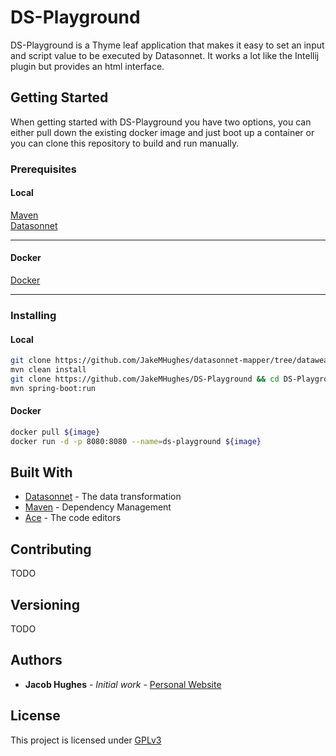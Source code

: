 # DS-Playground

DS-Playground is a Thyme leaf application that makes it easy to 
set an input and script value to be executed by Datasonnet. It works
a lot like the Intellij plugin but provides an html interface.

## Getting Started

When getting started with DS-Playground you have two options, you can
either pull down the existing docker image and just boot up a container
or you can clone this repository to build and run manually.

### Prerequisites

#### Local
[Maven]("https://maven.apache.org/install.html")  
[Datasonnet]("https://github.com/modusbox/datasonnet-mapper")   


---

#### Docker
[Docker]("https://docs.docker.com/get-docker/")  

---

### Installing

#### Local
```bash
git clone https://github.com/JakeMHughes/datasonnet-mapper/tree/dataweave && cd datasonnet-mapper
mvn clean install
git clone https://github.com/JakeMHughes/DS-Playground && cd DS-Playground
mvn spring-boot:run
```

#### Docker
```bash
docker pull ${image}
docker run -d -p 8080:8080 --name=ds-playground ${image}
```

## Built With

* [Datasonnet](https://github.com/modusbox/datasonnet-mapper) - The data transformation
* [Maven](https://maven.apache.org/) - Dependency Management
* [Ace](https://ace.c9.io/) - The code editors

## Contributing

TODO

## Versioning

TODO

## Authors

* **Jacob Hughes** - *Initial work* - [Personal Website](https://hughesportal.com)

## License

This project is licensed under [GPLv3]("https://choosealicense.com/licenses/gpl-3.0/")